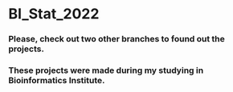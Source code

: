 # BI_Stat_2022
### Please, check out two other branches to found out the projects.
### These projects were made during my studying in Bioinformatics Institute. 
